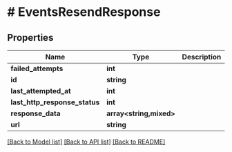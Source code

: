 # # EventsResendResponse

## Properties

Name | Type | Description | Notes
------------ | ------------- | ------------- | -------------
**failed_attempts** | **int** |  | [optional]
**id** | **string** |  | [optional]
**last_attempted_at** | **int** |  | [optional]
**last_http_response_status** | **int** |  | [optional]
**response_data** | **array<string,mixed>** |  | [optional]
**url** | **string** |  | [optional]

[[Back to Model list]](../../README.md#models) [[Back to API list]](../../README.md#endpoints) [[Back to README]](../../README.md)
